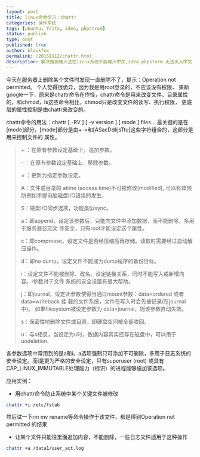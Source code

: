 ```yaml
---
layout: post
title: linux命令学习：chattr
categories: 操作系统
tags: [ubuntu, fcitx, idea, phpstrom]
status: publish
type: post
published: true
author: blackfox
permalink: /20151112/chattr.html
description: 解决搜狗输入法在linux系统不能输入中文,idea phpstorm 无法出入中文
---
```


今天在服务器上删除某个文件时发现一直删除不了，提示：Operation not permitted。 个人觉得很诡异，因为我是用root登录的，不应该没有权限，
果断google一下，原来是chattr命令在作怪，chattr命令是用来改变文件、目录属性的，和chmod，ls这些命令相比，chmod只是改变文件的读写、执行权限，
更底层的属性控制是由chattr来改变的。

chattr命令的用法：chattr [ -RV ] [ -v version ] [ mode ] files...
最关键的是在[mode]部分，[mode]部分是由+-=和[ASacDdIijsTtu]这些字符组合的，这部分是用来控制文件的
属性。
<blockquote>
    <p>+ ：在原有参数设定基础上，追加参数。</p>
    <p>- ：在原有参数设定基础上，移除参数。</p>
    <p>= ：更新为指定参数设定。</p>
    <p>A：文件或目录的 atime (access time)不可被修改(modified), 可以有效预防例如手提电脑磁盘I/O错误的发生。</p>
    <p>S：硬盘I/O同步选项，功能类似sync。</p>
    <p>a：即append，设定该参数后，只能向文件中添加数据，而不能删除，多用于服务器日志文 件安全，只有root才能设定这个属性。</p>
    <p>c：即compresse，设定文件是否经压缩后再存储。读取时需要经过自动解压操作。</p>
    <p>d：即no dump，设定文件不能成为dump程序的备份目标。</p>
    <p>i：设定文件不能被删除、改名、设定链接关系，同时不能写入或新增内容。i参数对于文件 系统的安全设置有很大帮助。</p>
    <p>j：即journal，设定此参数使得当通过mount参数：data=ordered 或者 data=writeback 挂 载的文件系统，文件在写入时会先被记录(在journal中)。
    如果filesystem被设定参数为 data=journal，则该参数自动失效。</p>
    <p>s：保密性地删除文件或目录，即硬盘空间被全部收回。</p>
    <p>u：与s相反，当设定为u时，数据内容其实还存在磁盘中，可以用于undeletion.</p>
</blockquote>

各参数选项中常用到的是a和i。a选项强制只可添加不可删除，多用于日志系统的安全设定。而i是更为严格的安全设定，只有superuser (root) 或具有CAP_LINUX_IMMUTABLE处理能力（标识）的进程能够施加该选项。

应用实例：

+ 用chattr命令防止系统中某个关键文件被修改

```bash
chattr +i /etc/fstab
```

然后试一下rm mv rename等命令操作于该文件，都是得到Operation not permitted 的结果


+ 让某个文件只能往里面追加内容，不能删除，一些日志文件适用于这种操作

```bash
chattr +a /data1/user_act.log
```